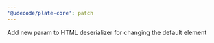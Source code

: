 ```yaml
---
'@udecode/plate-core': patch
---
```


Add new param to HTML deserializer for changing the default element
